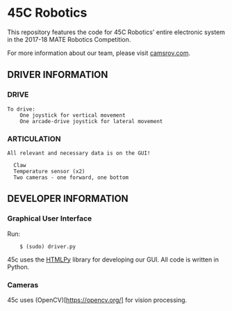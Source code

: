 # 45C Robotics

This repository features the code for 45C Robotics' entire electronic system in the 2017-18 MATE Robotics Competition. 

For more information about our team, please visit [camsrov.com](http://camsrov.com).

## DRIVER INFORMATION

### DRIVE

```
To drive:
	One joystick for vertical movement
	One arcade-drive joystick for lateral movement
```
### ARTICULATION

```
All relevant and necessary data is on the GUI!

  Claw
  Temperature sensor (x2)
  Two cameras - one forward, one bottom
```

## DEVELOPER INFORMATION

### Graphical User Interface

Run:

```
	$ (sudo) driver.py
```

45c uses the [HTMLPy](http://htmlpy.readthedocs.io/en/master/) library for developing our GUI. All code is written in Python. 

### Cameras

45c uses (OpenCV)[https://opencv.org/]  for vision processing. 
